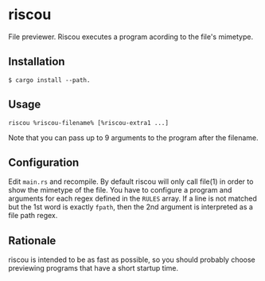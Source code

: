 # riscou
File previewer. Riscou executes a program acording to the file's mimetype.

## Installation
```
$ cargo install --path.
```

## Usage
```
riscou %riscou-filename% [%riscou-extra1 ...]
```

Note that you can pass up to 9 arguments to the program after the filename.

## Configuration
Edit `main.rs` and recompile.
By default riscou will only call file(1) in order to show the mimetype of the file.
You have to configure a program and arguments for each regex defined in the `RULES` array.
If a line is not matched but the 1st word is exactly `fpath`,
then the 2nd argument is interpreted as a file path regex.

## Rationale
riscou is intended to be as fast as possible,
so you should probably choose previewing programs that have a short startup time.
